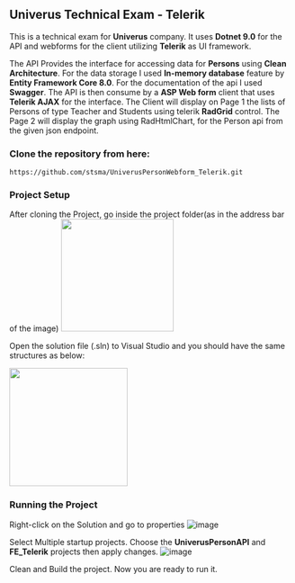 ## Univerus Technical Exam - Telerik

This is a technical exam for **Univerus** company. It uses **Dotnet 9.0** for the API and webforms for the client utilizing **Telerik** as UI framework.

The API Provides the interface for accessing data for **Persons** using **Clean Architecture**. For the data storage I used **In-memory database** feature by **Entity Framework Core 8.0**. For the documentation of the api I used **Swagger**. The API is then consume by a **ASP Web form** client that uses **Telerik AJAX** for the interface. The Client will display on Page 1 the lists of Persons of type Teacher and Students using telerik **RadGrid** control. The Page 2 will display the graph using RadHtmlChart, for the Person api from the given json endpoint.

### Clone the repository from here: ###
```
https://github.com/stsma/UniverusPersonWebform_Telerik.git
```

### Project Setup ###
After cloning the Project, go inside the project folder(as in the address bar of the image)
<img src="ihttps://github.com/stsma/UniverusPersonWebform_Telerik/assets/18629077/5f3fc06e-b8f7-409e-945d-dfab7b2fc30b" width="200">

Open the solution file (.sln) to Visual Studio and you should have the same structures as below:

<img src="https://github.com/stsma/UniverusPersonWebform_Telerik/assets/18629077/604aa5f5-25c9-46eb-987a-5d98ff2635ac" width="210">

### Running the Project ###
Right-click on the Solution and go to properties
![image](https://github.com/stsma/UniverusPersonWebform_Telerik/assets/18629077/db0e1c28-d319-402e-8176-4cdeb37a8a7a)

Select Multiple startup projects. Choose the **UniverusPersonAPI** and **FE_Telerik** projects then apply changes.
![image](https://github.com/stsma/UniverusPersonWebform_Telerik/assets/18629077/2bccebb5-34c8-4d96-93fe-047e52632b1d)

Clean and Build the project. Now you are ready to run it.
